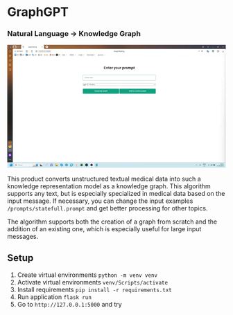 # GraphGPT
### Natural Language → Knowledge Graph

![demo](data/demo.gif)

This product converts unstructured textual medical data into such a knowledge representation model as a knowledge graph. This algorithm supports any text, but is especially specialized in medical data based on the input message. If necessary, you can change the input examples `/prompts/statefull.prompt` and get better processing for other topics.

The algorithm supports both the creation of a graph from scratch and the addition of an existing one, which is especially useful for large input messages.

## Setup
1. Create virtual environments `python -m venv venv`
2. Activate virtual environments `venv/Scripts/activate`
3. Install requirements `pip install -r requirements.txt`
4. Run application `flask run`
5. Go to `http://127.0.0.1:5000` and try
